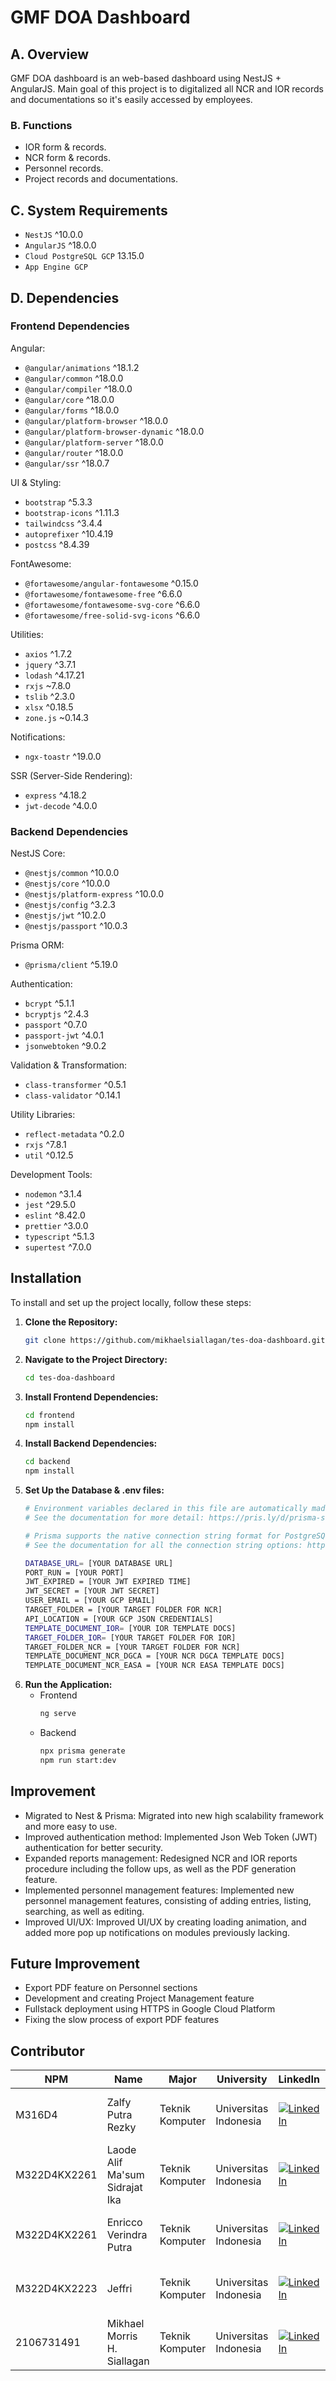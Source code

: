 # GMF DOA Dashboard

## A. Overview
GMF DOA dashboard is an web-based dashboard using NestJS + AngularJS. Main goal of this project is to digitalized all NCR and IOR records and documentations so it's easily accessed by employees.

### B. Functions
- IOR form & records.
- NCR form & records.
- Personnel records.
- Project records and documentations.


## C. System Requirements
- `NestJS` ^10.0.0
- `AngularJS` ^18.0.0
- `Cloud PostgreSQL GCP` 13.15.0 
- `App Engine GCP`


## D. Dependencies
### Frontend Dependencies
Angular:
- `@angular/animations` ^18.1.2
- `@angular/common` ^18.0.0
- `@angular/compiler` ^18.0.0
- `@angular/core` ^18.0.0
- `@angular/forms` ^18.0.0
- `@angular/platform-browser` ^18.0.0
- `@angular/platform-browser-dynamic` ^18.0.0
- `@angular/platform-server` ^18.0.0
- `@angular/router` ^18.0.0
- `@angular/ssr` ^18.0.7

UI & Styling:
- `bootstrap` ^5.3.3
- `bootstrap-icons` ^1.11.3
- `tailwindcss` ^3.4.4
- `autoprefixer` ^10.4.19
- `postcss` ^8.4.39

FontAwesome:
- `@fortawesome/angular-fontawesome` ^0.15.0
- `@fortawesome/fontawesome-free` ^6.6.0
- `@fortawesome/fontawesome-svg-core` ^6.6.0
- `@fortawesome/free-solid-svg-icons` ^6.6.0

Utilities:
- `axios` ^1.7.2
- `jquery` ^3.7.1
- `lodash` ^4.17.21
- `rxjs` ~7.8.0
- `tslib` ^2.3.0
- `xlsx` ^0.18.5
- `zone.js` ~0.14.3

Notifications:
- `ngx-toastr` ^19.0.0

SSR (Server-Side Rendering):
- `express` ^4.18.2
- `jwt-decode` ^4.0.0

### Backend Dependencies
NestJS Core:
- `@nestjs/common` ^10.0.0
- `@nestjs/core` ^10.0.0
- `@nestjs/platform-express` ^10.0.0
- `@nestjs/config` ^3.2.3
- `@nestjs/jwt` ^10.2.0
- `@nestjs/passport` ^10.0.3

Prisma ORM:
- `@prisma/client` ^5.19.0

Authentication:
- `bcrypt` ^5.1.1
- `bcryptjs` ^2.4.3
- `passport` ^0.7.0
- `passport-jwt` ^4.0.1
- `jsonwebtoken` ^9.0.2

Validation & Transformation:
- `class-transformer` ^0.5.1
- `class-validator` ^0.14.1

Utility Libraries:
- `reflect-metadata` ^0.2.0
- `rxjs` ^7.8.1
- `util` ^0.12.5

Development Tools:
- `nodemon` ^3.1.4
- `jest` ^29.5.0
- `eslint` ^8.42.0
- `prettier` ^3.0.0
- `typescript` ^5.1.3
- `supertest` ^7.0.0


## Installation
To install and set up the project locally, follow these steps:

1. **Clone the Repository:**
   ```bash
   git clone https://github.com/mikhaelsiallagan/tes-doa-dashboard.git

2. **Navigate to the Project Directory:**
   ```bash
   cd tes-doa-dashboard
   
3. **Install Frontend Dependencies:**
   ```bash
   cd frontend
   npm install   

4. **Install Backend Dependencies:**
   ```bash
   cd backend
   npm install

5. **Set Up the Database & .env files:**
   ```bash
   # Environment variables declared in this file are automatically made available to Prisma.
   # See the documentation for more detail: https://pris.ly/d/prisma-schema#accessing-environment-variables-from-the-schema

   # Prisma supports the native connection string format for PostgreSQL, MySQL, SQLite, SQL Server, MongoDB and CockroachDB.
   # See the documentation for all the connection string options: https://pris.ly/d/connection-strings

   DATABASE_URL= [YOUR DATABASE URL]
   PORT_RUN = [YOUR PORT]
   JWT_EXPIRED = [YOUR JWT EXPIRED TIME]
   JWT_SECRET = [YOUR JWT SECRET]
   USER_EMAIL = [YOUR GCP EMAIL]
   TARGET_FOLDER = [YOUR TARGET FOLDER FOR NCR]
   API_LOCATION = [YOUR GCP JSON CREDENTIALS]
   TEMPLATE_DOCUMENT_IOR= [YOUR IOR TEMPLATE DOCS]
   TARGET_FOLDER_IOR= [YOUR TARGET FOLDER FOR IOR]
   TARGET_FOLDER_NCR = [YOUR TARGET FOLDER FOR NCR]
   TEMPLATE_DOCUMENT_NCR_DGCA = [YOUR NCR DGCA TEMPLATE DOCS]
   TEMPLATE_DOCUMENT_NCR_EASA = [YOUR NCR EASA TEMPLATE DOCS]


6. **Run the Application:**
   - Frontend
     ```bash
     ng serve
   - Backend
     ```bash
     npx prisma generate
     npm run start:dev

## Improvement
- Migrated to Nest & Prisma: Migrated into new high scalability framework and more easy to use.
- Improved authentication method: Implemented Json Web Token (JWT) authentication for better security.
- Expanded reports management: Redesigned NCR and IOR reports procedure including the follow ups, as well as the PDF generation feature.
- Implemented personnel management features: Implemented new personnel management features, consisting of adding entries, listing, searching, as well as editing.
- Improved UI/UX: Improved UI/UX by creating loading animation, and added more pop up notifications on modules previously lacking.

## Future Improvement
- Export PDF feature on Personnel sections
- Development and creating Project Management feature
- Fullstack deployment using HTTPS in Google Cloud Platform
- Fixing the slow process of export PDF features 

## Contributor
| NPM    | Name                        | Major       | University                       | LinkedIn    | Batch       |
|--------|-----------------------------|-------------|--------------------------------- |--------------------------------------------------------------------------------------------------------------| ----------------- |
| M316D4  | Zalfy Putra Rezky          | Teknik Komputer    | Universitas Indonesia            | [![LinkedIn](https://img.shields.io/badge/LinkedIn-0077B5?style=for-the-badge&logo=linkedin&logoColor=white)](https://www.linkedin.com/in/zalfyputra/)  | Batch 4.3 Sesi 1 |
| M322D4KX2261  | Laode Alif Ma'sum Sidrajat Ika   | Teknik Komputer    | Universitas Indonesia          | [![LinkedIn](https://img.shields.io/badge/LinkedIn-0077B5?style=for-the-badge&logo=linkedin&logoColor=white)](https://www.linkedin.com/in/alif5623/) | Batch 4.3 Sesi 1 |
| M322D4KX2261  | Enricco Verindra Putra   | Teknik Komputer    | Universitas Indonesia          | [![LinkedIn](https://img.shields.io/badge/LinkedIn-0077B5?style=for-the-badge&logo=linkedin&logoColor=white)](https://www.linkedin.com/in/enriccoverindra/) | Batch 4.3 Sesi 1 |
| M322D4KX2223  | Jeffri             | Teknik Komputer    | Universitas Indonesia          | [![LinkedIn](https://img.shields.io/badge/LinkedIn-0077B5?style=for-the-badge&logo=linkedin&logoColor=white)](https://www.linkedin.com/in/jeffri22/)  | Batch 4.3 Sesi 2 |
| 2106731491 | Mikhael Morris H. Siallagan | Teknik Komputer     | Universitas Indonesia           | [![LinkedIn](https://img.shields.io/badge/LinkedIn-0077B5?style=for-the-badge&logo=linkedin&logoColor=white)](https://www.linkedin.com/in/mikhaelsllgn/)      | Batch 4.3 Sesi 2 |
